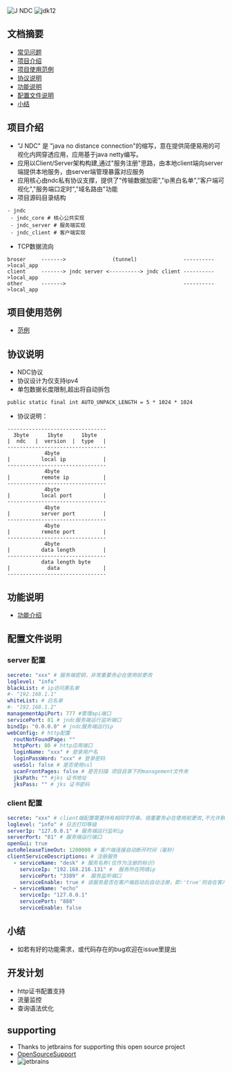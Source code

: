 ![J NDC](https://s1.ax1x.com/2020/11/04/B6HETJ.png)
![jdk12](https://img.shields.io/badge/jdk-8-orange.svg)


## 文档摘要
* [常见问题](https://github.com/qiweiview/jndc/blob/master/QA.md)
* [项目介绍](#项目介绍)
* [项目使用范例](#项目使用范例)
* [协议说明](#协议说明)
* [功能说明](#功能说明)
* [配置文件说明](#配置文件说明)
* [小结](#小结)



## 项目介绍
* "J NDC" 是 "java no distance connection"的缩写，意在提供简便易用的可视化内网穿透应用，应用基于java netty编写。
* 应用以Client/Server架构构建,通过"服务注册"思路，由本地client端向server端提供本地服务，由server端管理暴露对应服务 
* 应用核心由ndc私有协议支撑，提供了"传输数据加密","ip黑白名单","客户端可视化","服务端口定时","域名路由"功能
* 项目源码目录结构
```
- jndc
 - jndc_core # 核心公共实现
 - jndc_server # 服务端实现
 - jndc_client # 客户端实现
```

* TCP数据流向
```
broser     ------->               (tunnel)               ---------->local_app
client     -------> jndc server <----------> jndc client ---------->local_app
other      ------->                                      ---------->local_app
```

## 项目使用范例
* [范例](https://github.com/qiweiview/jndc/blob/master/tutorial.md)


## 协议说明
* NDC协议
* 协议设计为仅支持ipv4
* 单包数据长度限制,超出将自动拆包
```
public static final int AUTO_UNPACK_LENGTH = 5 * 1024 * 1024
```

* 协议说明：
```
--------------------------------
  3byte      1byte      1byte
|  ndc   |  version  |  type   |
--------------------------------
            4byte
|          local ip            |
--------------------------------
            4byte
|          remote ip           |
--------------------------------
            4byte
|          local port          |
--------------------------------
            4byte
|          server port         |
--------------------------------
            4byte
|          remote port         |
--------------------------------
            4byte
|          data length         |
--------------------------------
           data length byte
|            data              |
--------------------------------
```

## 功能说明
* [功能介绍](https://github.com/qiweiview/jndc/blob/master/function_introduction.md)

## 配置文件说明

### server 配置
```yaml
secrete: "xxx" # 服务端密钥，非常重要务必在使用前更改
loglevel: "info"
blackList: # ip访问黑名单
#- "192.168.1.1"
whiteList: # 白名单
#- "192.168.1.2"
managementApiPort: 777 #管理api端口
servicePort: 81 # jndc服务端运行监听端口
bindIp: "0.0.0.0" # jndc服务端运行ip
webConfig: # http配置
  routNotFoundPage: ""
  httpPort: 80 # http应用端口
  loginName: "xxx" # 登录用户名
  loginPassWord: "xxx" # 登录密码
  useSsl: false # 是否使用ssl
  scanFrontPages: false # 是否扫描 项目目录下的management文件夹
  jksPath: "" #jks 证书地址
  jksPass: "" # jks 证书密码

```

### client 配置
```yaml
secrete: "xxx" # client端配置需要持有相同字符串。很重要务必在使用前更改,不允许默认密码为‘jndc’运行
loglevel: "info" # 日志打印等级
serverIp: "127.0.0.1" # 服务端运行监听ip
serverPort: "81" # 服务端运行端口
openGui: true
autoReleaseTimeOut: 1200000 # 客户端连接自动断开时间（毫秒）
clientServiceDescriptions: # 注册服务
  - serviceName: "desk" # 服务名称(仅作为注册的标识)
    serviceIp: "192.168.216.131" #  服务所在网络ip
    servicePort: "3389" #  服务监听端口
    serviceEnable: true # 该服务是否在客户端启动后自动注册，即:'true'则会在客户端启动后自动将该服务注册到服务端,反之
  - serviceName: "echo"
    serviceIp: "127.0.0.1"
    servicePort: "888"
    serviceEnable: false

```

## 小结
* 如若有好的功能需求，或代码存在的bug欢迎在issue里提出

## 开发计划
* http证书配置支持
* 流量监控
* 查询语法优化

## supporting
* Thanks to jetbrains for supporting this open source project
* [OpenSourceSupport](https://jb.gg/OpenSourceSupport)
* ![jetbrains](https://resources.jetbrains.com/storage/products/company/brand/logos/jb_beam.png?_ga=2.159595956.84150952.1649035676-1273448.1647342519&_gl=1*1v0d1hp*_ga*MTI3MzQ0OC4xNjQ3MzQyNTE5*_ga_V0XZL7QHEB*MTY0OTAzNTY3NS4xLjEuMTY0OTAzODA2Ni42MA..)



